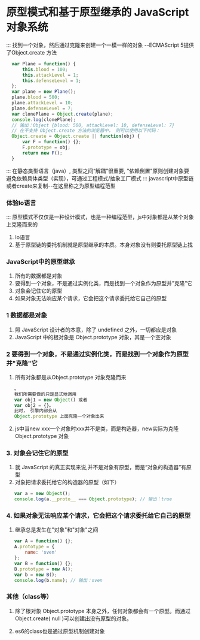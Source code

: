 # 原型模式和基于原型继承的 JavaScript 对象系统

::: 找到一个对象，然后通过克隆来创建一个一模一样的对象 --ECMAScript 5提供了Object.create
方法

```javascript
  var Plane = function() {
      this.blood = 100;
      this.attackLevel = 1;
      this.defenseLevel = 1;
  };
  var plane = new Plane();
  plane.blood = 500;
  plane.attackLevel = 10;
  plane.defenseLevel = 7;
  var clonePlane = Object.create(plane);
  console.log(clonePlane);
  // 输出：Object {blood: 500, attackLevel: 10, defenseLevel: 7} 
  // 在不支持 Object.create 方法的浏览器中， 则可以使用以下代码：
  Object.create = Object.create || function(obj) {
      var F = function() {};
      F.prototype = obj;
      return new F();
  }
```

::: 在静态类型语言（java）, 类型之间“解耦”很重要, "依赖倒置"原则创建对象要避免依赖具体类型（实现），可通过工程模式/抽象工厂模式
::: javascript中原型链或者create来复制--在这里称之为原型编程范型

### 体验Io语言

::: 原型模式不仅仅是一种设计模式，也是一种编程范型，js中对象都是从某个对象上克隆而来的

1. Io语言
2. 基于原型链的委托机制就是原型继承的本质。本身对象没有则委托原型链上找

### JavaScript中的原型继承

1. 所有的数据都是对象
2. 要得到一个对象，不是通过实例化类，而是找到一个对象作为原型并"克隆"它
3. 对象会记住它的原型
4. 如果对象无法响应某个请求，它会把这个请求委托给它自己的原型

### 1 数据都是对象

1. 照 JavaScript 设计者的本意，除了 undefined 之外，一切都应是对象
2. JavaScript 中的根对象是 Object.prototype 对象，其是一个空对象

### 2 要得到一个对象，不是通过实例化类，而是找到一个对象作为原型并"克隆"它

1. 所有对象都是从Object.prototype 对象克隆而来

```javascript
   。
   我们所需要做的只是显式地调用
   var obj1 = new Object() 或者
   var obj2 = {}。
   此时， 引擎内部会从
   Object.prototype 上面克隆一个对象出来
```

2. js中当new xxx一个对象时xxx并不是类，而是构造器，new实际为克隆Object.prototype 对象

### 3. 对象会记住它的原型 

1. 就 JavaScript 的真正实现来说,并不是对象有原型，而是“对象的构造器”有原型
2. 对象把请求委托给它的构造器的原型（如下）

```javascript
   var a = new Object();
   console.log(a.__proto__ === Object.prototype); // 输出：true
```

### 4. 如果对象无法响应某个请求，它会把这个请求委托给它自己的原型

1. 继承总是发生在"对象"和"对象"之间

```javascript
   var A = function() {};
   A.prototype = {
       name: 'sven'
   };
   var B = function() {};
   B.prototype = new A();
   var b = new B();
   console.log(b.name); // 输出：sven 
```

### 其他（class等）
1. 除了根对象 Object.prototype 本身之外，任何对象都会有一个原型。而通过 Object.create( null )可以创建出没有原型的对象。

2. es6的class也是通过原型机制创建对象
